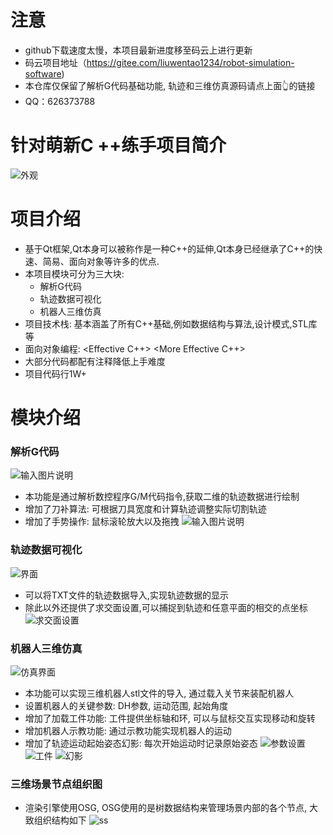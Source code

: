 
注意
=====
* github下载速度太慢，本项目最新进度移至码云上进行更新
* 码云项目地址（https://gitee.com/liuwentao1234/robot-simulation-software)
* 本仓库仅保留了解析G代码基础功能, 轨迹和三维仿真源码请点上面👆的链接
* QQ：626373788

针对萌新C ++练手项目简介
==================
![外观](https://images.gitee.com/uploads/images/2021/0221/100430_0b1c4914_6574042.png "屏幕截图.png")

项目介绍
========
* 基于Qt框架,Qt本身可以被称作是一种C++的延伸,Qt本身已经继承了C++的快速、简易、面向对象等许多的优点.
* 本项目模块可分为三大块:
    * 解析G代码
    * 轨迹数据可视化
    * 机器人三维仿真
* 项目技术栈: 基本涵盖了所有C++基础,例如数据结构与算法,设计模式,STL库等
* 面向对象编程: <Effective C++> <More Effective C++>
* 大部分代码都配有注释降低上手难度
* 项目代码行1W+

模块介绍
========
### 解析G代码
![输入图片说明](https://images.gitee.com/uploads/images/2021/0221/103251_fe506ccb_6574042.png "屏幕截图.png")
* 本功能是通过解析数控程序G/M代码指令,获取二维的轨迹数据进行绘制
* 增加了刀补算法: 可根据刀具宽度和计算轨迹调整实际切割轨迹
* 增加了手势操作: 鼠标滚轮放大以及拖拽
![输入图片说明](https://images.gitee.com/uploads/images/2021/0221/103325_a584c0dc_6574042.png "屏幕截图.png")

### 轨迹数据可视化
![界面](https://images.gitee.com/uploads/images/2021/0221/101430_983d6d80_6574042.png "屏幕截图.png")
* 可以将TXT文件的轨迹数据导入,实现轨迹数据的显示
* 除此以外还提供了求交面设置,可以捕捉到轨迹和任意平面的相交的点坐标
![求交面设置](https://images.gitee.com/uploads/images/2021/0221/101721_837020fe_6574042.png "屏幕截图.png")

### 机器人三维仿真
![仿真界面](https://images.gitee.com/uploads/images/2021/0221/101805_88b9ac8d_6574042.png "屏幕截图.png")
* 本功能可以实现三维机器人stl文件的导入, 通过载入关节来装配机器人
* 设置机器人的关键参数: DH参数, 运动范围, 起始角度
* 增加了加载工件功能: 工件提供坐标轴和环, 可以与鼠标交互实现移动和旋转
* 增加机器人示教功能: 通过示教功能实现机器人的运动
* 增加了轨迹运动起始姿态幻影: 每次开始运动时记录原始姿态
![参数设置](https://images.gitee.com/uploads/images/2021/0221/102703_658bce70_6574042.png "屏幕截图.png")
![工件](https://images.gitee.com/uploads/images/2021/0221/102612_18ea056b_6574042.png "屏幕截图.png")
![幻影](https://images.gitee.com/uploads/images/2021/0221/102632_4cd1776f_6574042.png "屏幕截图.png")

### 三维场景节点组织图
* 渲染引擎使用OSG, OSG使用的是树数据结构来管理场景内部的各个节点, 大致组织结构如下
![ss](image/场景节点组织图.jpg)
